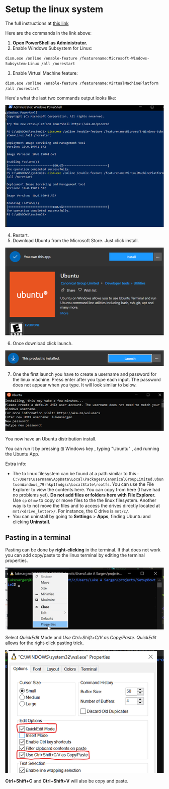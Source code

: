 
# Setup the linux system

The full instructions at [this link](https://docs.microsoft.com/en-us/windows/wsl/install-win10)

Here are the commands in the link above:
1. __Open PowerShell as Administrator.__
2. Enable Windows Subsystem for Linux:

`dism.exe /online /enable-feature /featurename:Microsoft-Windows-Subsystem-Linux /all /norestart`

3. Enable Virtual Machine feature:

`dism.exe /online /enable-feature /featurename:VirtualMachinePlatform /all /norestart`

Here's what the last two commands output looks like:

![wsl_commands](/docs/images/wsl_commands.png)

4. Restart.
5. Download Ubuntu from the Microsoft Store. Just click install.

![store_1](/docs/images/store_1.png)

6. Once download click launch.

![store_2](/docs/images/store_2.png)

7. One the first launch you have to create a username and password for the linux machine. Press enter after you type each input. The password does not appear when you type. It will look similar to below.

![first_launch](/docs/images/first_launch.png)

You now have an Ubuntu distribution install.

You can run it by pressing ⊞ Windows key , typing "Ubuntu" , and running the Ubuntu App.

Extra info:

* The to linux filesystem can be found at a path similar to this : `C:\Users\username\AppData\Local\Packages\CanonicalGroupLimited.UbuntuonWindows_79rhkp1fndgsc\LocalState\rootfs`. You can use the File Explorer to view the contents here. You can copy from here (I have had no problems yet). __Do not add files or folders here with File Explorer.__ Use `cp` or `mv` to copy or move files to the the linux filesystem. Another way is to not move the files and to access the drives directly located at `mnt/<drive_letter>/`. For instance, the C drive is `mnt/c/`.
* You can uninstall by going to __Settings__ > __Apps__, finding Ubuntu and clicking __Uninstall__.

## Pasting in a terminal

Pasting can be done by __right-clicking__ in the terminal. If that does not work you can add copy/paste to the linux terminal by editing the terminal properties.

![edit_wsl_properties](/docs/images/edit_wsl_properties.png)

Select _QuickEdit_ Mode and _Use Ctrl+Shift+C/V as Copy/Paste_. _QuickEdit_ allows for the right-click pasting trick.

![edit_wsl_properties_2](/docs/images/edit_wsl_properties_2.png)

__Ctrl+Shift+C__ and __Ctrl+Shift+V__ will also be copy and paste.
